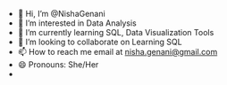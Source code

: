 - 👋 Hi, I’m @NishaGenani
- 👀 I’m interested in Data Analysis
- 🌱 I’m currently learning SQL, Data Visualization Tools
- 💞️ I’m looking to collaborate on Learning SQL
- 📫 How to reach me email at nisha.genani@gmail.com
- 😄 Pronouns: She/Her
-
<!---
NishaGenani/NishaGenani is a ✨ special ✨ repository because its `README.md` (this file) appears on your GitHub profile.
You can click the Preview link to take a look at your changes.
--->
